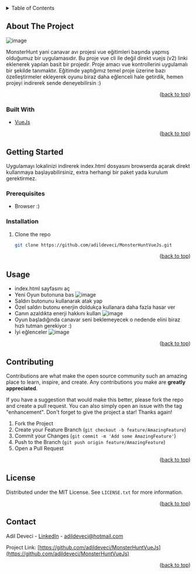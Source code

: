 <!-- TABLE OF CONTENTS -->
<details>
  <summary>Table of Contents</summary>
  <ol>
    <li>
      <a href="#about-the-project">About The Project</a>
      <ul>
        <li><a href="#built-with">Built With</a></li>
      </ul>
    </li>
    <li>
      <a href="#getting-started">Getting Started</a>
      <ul>
        <li><a href="#prerequisites">Prerequisites</a></li>
        <li><a href="#installation">Installation</a></li>
      </ul>
    </li>
    <li><a href="#usage">Usage</a></li> 
    <li><a href="#contributing">Contributing</a></li>
    <li><a href="#license">License</a></li>
    <li><a href="#contact">Contact</a></li>
  </ol>
</details>



<!-- ABOUT THE PROJECT -->
## About The Project
 
![image](https://user-images.githubusercontent.com/21089760/159576292-a49865bf-33e7-44e1-8208-1d605182ce06.png)

MonsterHunt yani canavar avı projesi vue eğitimleri başında yapmış olduğumuz bir uygulamasıdır.
Bu proje vue cli ile değil direkt vuejs (v2) linki eklenerek yapılan basit bir projedir. Proje amacı vue kontrollerini uygulamalı bir şekilde tanımaktır.
Eğitimde yaptığımız temel proje üzerine bazı özelleştirmeler ekleyerek oyunu biraz daha eğlenceli hale getirdik, hemen projeyi indirerek sende deneyebilirsin :)


 <p align="right">(<a href="#top">back to top</a>)</p>

### Built With


* [VueJs](https://vuejs.org/)
 
 <p align="right">(<a href="#top">back to top</a>)</p>
 
<!-- GETTING STARTED -->
## Getting Started

Uygulamayı lokalinizi indirerek index.html dosyasını browserda açarak direkt kullanmaya başlayabilirsiniz, extra herhangi bir paket yada kurulum gerektirmez.

### Prerequisites
 
* Browser :)

### Installation
 
1. Clone the repo
   ```sh
   git clone https://github.com/adildeveci/MonsterHuntVueJs.git
   ```
   
<p align="right">(<a href="#top">back to top</a>)</p>

<!-- USAGE EXAMPLES -->
## Usage

* index.html sayfasını aç
* Yeni Oyun butonuna bas
![image](https://user-images.githubusercontent.com/21089760/159576292-a49865bf-33e7-44e1-8208-1d605182ce06.png)
* Saldırı butonunu kullanarak atak yap
* Özel saldırı butonu enerjin doldukça kullanara daha fazla hasar ver
* Canın azaldıkta enerji hakkını kullan
 ![image](https://user-images.githubusercontent.com/21089760/159576774-5f8c4c2e-ff75-45f7-9d16-2012a439ab2d.png)
 * Oyun başladığında canavar seni beklemeyecek o nedende elini biraz hızlı tutman gerekiyor :)
 * İyi eğlenceler
  ![image](https://user-images.githubusercontent.com/21089760/159577146-b69704db-58c2-42b9-b93a-5879ab345854.png)


 <p align="right">(<a href="#top">back to top</a>)</p>

<!-- CONTRIBUTING -->
## Contributing

Contributions are what make the open source community such an amazing place to learn, inspire, and create. Any contributions you make are **greatly appreciated**.

If you have a suggestion that would make this better, please fork the repo and create a pull request. You can also simply open an issue with the tag "enhancement".
Don't forget to give the project a star! Thanks again!

1. Fork the Project
2. Create your Feature Branch (`git checkout -b feature/AmazingFeature`)
3. Commit your Changes (`git commit -m 'Add some AmazingFeature'`)
4. Push to the Branch (`git push origin feature/AmazingFeature`)
5. Open a Pull Request

<p align="right">(<a href="#top">back to top</a>)</p>



<!-- LICENSE -->
## License

Distributed under the MIT License. See `LICENSE.txt` for more information.

<p align="right">(<a href="#top">back to top</a>)</p>



<!-- CONTACT -->
## Contact

Adil Deveci - [LinkedIn](https://www.linkedin.com/in/adildeveci/) - adildeveci@hotmail.com

Project Link: [https://github.com/adildeveci/MonsterHuntVueJs](https://github.com/adildeveci/MonsterHuntVueJs)

<p align="right">(<a href="#top">back to top</a>)</p>
